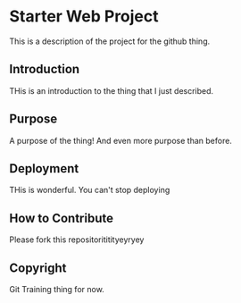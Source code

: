# Starter Web Project

This is a description of the project for the github thing.

## Introduction

THis is an introduction to the thing that I just described.

## Purpose

A purpose of the thing!
And even more purpose than before.

## Deployment

THis is wonderful. You can't stop deploying

## How to Contribute

Please fork this repositorititityeyryey

## Copyright

Git Training thing for now.
